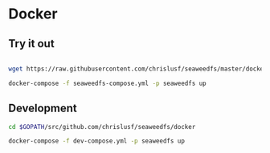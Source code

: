 # Docker


## Try it out

```bash

wget https://raw.githubusercontent.com/chrislusf/seaweedfs/master/docker/seaweedfs-compose.yml

docker-compose -f seaweedfs-compose.yml -p seaweedfs up

```

## Development

```bash
cd $GOPATH/src/github.com/chrislusf/seaweedfs/docker

docker-compose -f dev-compose.yml -p seaweedfs up

```
